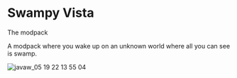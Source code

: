# Swampy Vista
The modpack

A modpack where you wake up on an unknown world where all you can see is swamp.

![javaw_05 19 22 13 55 04](https://user-images.githubusercontent.com/29335214/169365982-70affc62-7c53-4219-b4aa-070d2ad23fe3.png)
